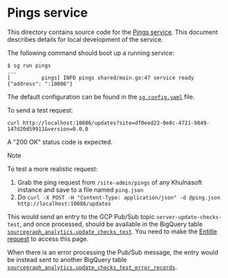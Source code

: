 # Pings service

This directory contains source code for the [Pings service](https://handbook.khulnasoft.com/departments/engineering/teams/core-services/managed-services/pings/). This document describes details for local development of the service.

The following command should boot up a running service:

```shell
$ sg run pings
...
[          pings] INFO pings shared/main.go:47 service ready {"address": ":10086"}
```

The default configuration can be found in the [`sg.config.yaml`](https://sourcegraph.khulnasoft.com/search?q=context%3Aglobal+repo%3A%5Egithub%5C.com%2Fsourcegraph%2Fsourcegraph%24%40main+f%3Asg.config.yaml+content%3A%22pings%3A%22&patternType=standard&sm=1&groupBy=path) file.

To send a test request:

```shell
curl http://localhost:10086/updates?site=df0eed23-0e8c-4721-9849-147d20d59911&version=0.0.0
```

A "200 OK" status code is expected.

> [!NOTE]
> To test a more realistic request:
>
> 1. Grab the ping request from `/site-admin/pings` of any Khulnasoft instance and save to a file named `ping.json`
> 1. Do `curl -X POST -H "Content-Type: application/json" -d @ping.json http://localhost:10086/updates`

This would send an entry to the GCP Pub/Sub topic `server-update-checks-test`, and once processed, should be available in the BigQuery table [`sourcegraph_analytics.update_checks_test`](https://console.cloud.google.com/bigquery?project=telligentsourcegraph&ws=!1m5!1m4!4m3!1stelligentsourcegraph!2ssourcegraph_analytics!3supdate_checks_test). You need to make the [Entitle request](https://app.entitle.io/request?targetType=resource&duration=10800&justification=Test%20pings%20service&integrationId=52e29e01-d551-4186-88a3-65ff4f28b8c3&resourceId=53946931-0002-469c-9b5f-c5af70bd1ffe&roleId=ea1606fd-2302-487d-83eb-d1f140478416&grantMethodId=ea1606fd-2302-487d-83eb-d1f140478416) to access this page.

When there is an error processing the Pub/Sub message, the entry would be instead sent to another BigQuery table [`sourcegraph_analytics.update_checks_test_error_records`](https://console.cloud.google.com/bigquery?project=telligentsourcegraph&ws=!1m5!1m4!4m3!1stelligentsourcegraph!2ssourcegraph_analytics!3supdate_checks_test_error_records).
